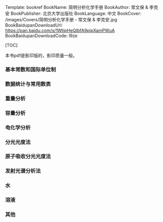 Template: bookref
BookName: 简明分析化学手册
BookAuthor: 常文保 & 李克安
BookPublisher: 北京大学出版社
BookLanguage: 中文
BookCover: /images/Covers/简明分析化学手册 - 常文保 & 李克安.jpg
BookBaidupanDownloadUrl: https://pan.baidu.com/s/1WtipHeQIbfA9pipXamPWuA 
BookBaidupanDownloadCode: l9ze



[TOC]

本书pdf是影印版的，影印质量一般。

### 基本常数和国际单位制

### 数据统计与常用数表

### 重量分析

### 容量分析

### 电化学分析

### 分光光度法

### 原子吸收分光光度法

### 发射光谱分析法

### 水

### 溶液

### 其他
